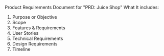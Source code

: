Product Requirements Document for "PRD: Juice Shop"
What It includes:
1. Purpose or Objective
2. Scope
3. Features & Requirements
4. User Stories
5. Technical Requirements
6. Design Requirements
7. Timeline
